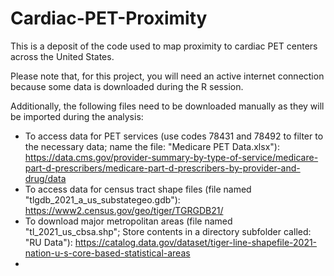# Cardiac-PET-Proximity
This is a deposit of the code used to map proximity to cardiac PET centers across the United States.

Please note that, for this project, you will need an active internet connection because some data is downloaded during the R session.

Additionally, the following files need to be downloaded manually as they will be imported during the analysis:
-  To access data for PET services (use codes 78431 and 78492 to filter to the necessary data; name the file: "Medicare PET Data.xlsx"): https://data.cms.gov/provider-summary-by-type-of-service/medicare-part-d-prescribers/medicare-part-d-prescribers-by-provider-and-drug/data
-  To access data for census tract shape files (file named "tlgdb_2021_a_us_substategeo.gdb"): https://www2.census.gov/geo/tiger/TGRGDB21/
-  To download major metropolitan areas (file named "tl_2021_us_cbsa.shp"; Store contents in a directory subfolder called: "RU Data"): https://catalog.data.gov/dataset/tiger-line-shapefile-2021-nation-u-s-core-based-statistical-areas
-  
